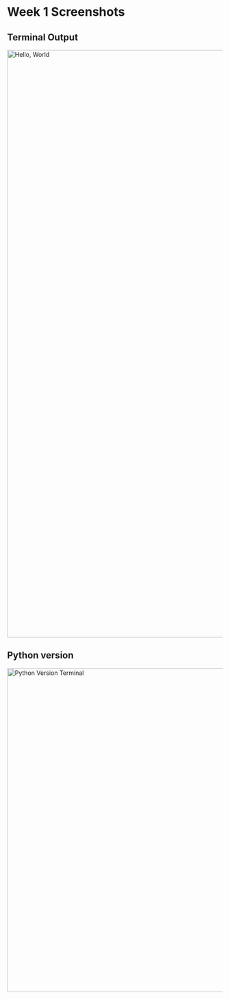 # Week 1 Screenshots

## Terminal Output
<img width="2558" height="1372" alt="Hello, World" src="https://github.com/user-attachments/assets/3c64c51f-2693-4b14-90a7-3579e44e356d" />

## Python version
<img width="1467" height="756" alt="Python Version Terminal" src="https://github.com/user-attachments/assets/cc1862e2-0d02-4345-8e87-e93156cf035e" />

